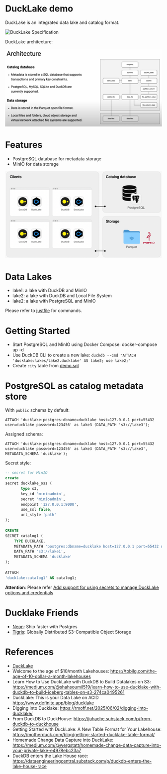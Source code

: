 DuckLake demo
================

DuckLake is an integrated data lake and catalog format.

![DuckLake Specification](https://ducklake.select/images/manifesto/ducklake-schema-1.png)

DuckLake architecture:

![DuckLake Architecture](./ducklake-architecture.png)

# Features

* PostgreSQL database for metadata storage
* MinIO for data storage

![DuckLake PostgreSQL MinIO](./ducklake-pg-minio.png)

# Data Lakes

- lake1: a lake with DuckDB and MinIO
- lake2: a lake with DuckDB and Local File System
- lake2: a lake with PostgreSQL and MinIO

Please refer to [justfile](./justfile) for commands.

# Getting Started

- Start PostgreSQL and MinIO using Docker Compose: docker-compose up -d
- Use DuckDB CLI to create a new lake: `duckdb --cmd "ATTACH 'ducklake:lakes/lake2.ducklake' AS lake2; use lake2;"`
- Create `city` table from [demo.sql](./demo.sql)

# PostgreSQL as catalog metadata store

With `public` schema by default:

```
ATTACH 'ducklake:postgres:dbname=ducklake host=127.0.0.1 port=55432 user=ducklake password=123456' as lake3 (DATA_PATH 's3://lake3');
```

Assigned schema:

```
ATTACH 'ducklake:postgres:dbname=ducklake host=127.0.0.1 port=55432 user=ducklake password=123456' as lake3 (DATA_PATH 's3://lake3', METADATA_SCHEMA 'ducklake');
```

Secret style:

```sql
-- secret for MinIO
create
secret ducklake_oss (
       type s3, 
       key_id 'minioadmin', 
       secret 'minioadmin', 
       endpoint '127.0.0.1:9000', 
       use_ssl false, 
       url_style 'path'
);
       
CREATE
SECRET catalog1 (
	TYPE DUCKLAKE,
	METADATA_PATH 'postgres:dbname=ducklake host=127.0.0.1 port=55432 user=ducklake password=123456',
	DATA_PATH 's3://lake1',
    METADATA_SCHEMA 'ducklake'	
);

ATTACH
'ducklake:catalog1' AS catalog1;

```

**Attention**: Please
refer [Add support for using secrets to manage DuckLake options and credentials](https://github.com/duckdb/ducklake/pull/200)

# Ducklake Friends

* [Neon](https://neon.com/): Ship faster with Postgres
* [Tigris](https://tigrisdata.com/): Globally Distributed S3-Compatible Object Storage

# References

* [DuckLake](https://ducklake.select/)
* Welcome to the age of $10/month Lakehouses: https://tobilg.com/the-age-of-10-dollar-a-month-lakehouses
* Learn How to Use DuckLake with DuckDB to Build Datalakes on
  S3: https://medium.com/@shahsoumil519/learn-how-to-use-ducklake-with-duckdb-to-build-iceberg-tables-on-s3-274ca0495261
* DuckLake: This is your Data Lake on ACID https://www.definite.app/blog/ducklake
* Digging into Ducklake: https://rmoff.net/2025/06/02/digging-into-ducklake/
* From DuckDB to DuckHouse: https://juhache.substack.com/p/from-duckdb-to-duckhouse
* Getting Started with DuckLake: A New Table Format for Your
  Lakehouse: https://motherduck.com/blog/getting-started-ducklake-table-format/
* Homemade Change Data Capture into
  DuckLake: https://medium.com/@wergstatt/homemade-change-data-capture-into-your-private-lake-e4978ebc23a7
* DuckDB enters the Lake House race: https://dataengineeringcentral.substack.com/p/duckdb-enters-the-lake-house-race
